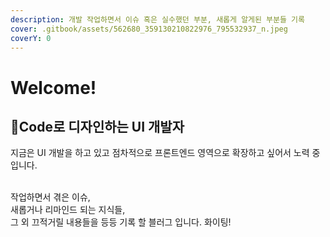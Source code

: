 ```yaml
---
description: 개발 작업하면서 이슈 혹은 실수했던 부분, 새롭게 알게된 부분들 기록
cover: .gitbook/assets/562680_359130210822976_795532937_n.jpeg
coverY: 0
---
```


# Welcome!

## Code로 디자인하는 UI 개발자&#x20;

지금은 UI 개발을 하고 있고 점차적으로 프론트엔드 영역으로 확장하고 싶어서 노력 중입니다.

\
작업하면서 겪은 이슈, \
새롭거나 리마인드 되는 지식들, \
그 외 끄적거릴 내용들을 등등 기록 할 블러그 입니다.  화이팅!



